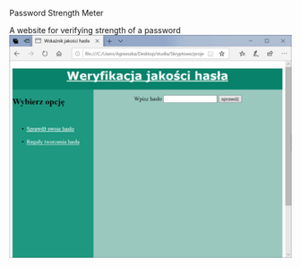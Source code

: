 Password Strength Meter

A website for verifying strength of a password
![Wersja demonstracyjna](/zdjecie.png)



